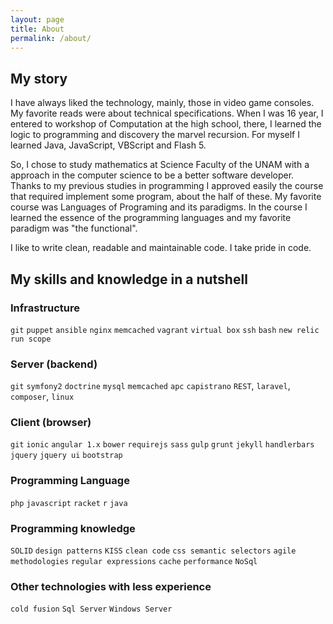 ```yaml
---
layout: page
title: About
permalink: /about/
---
```


## My story

I have always liked the technology, mainly, those in video game consoles. My favorite reads were about technical specifications. When I was 16 year, I entered to workshop of Computation at the high school, there, I learned the logic to programming and discovery the marvel recursion. For myself I learned Java, JavaScript, VBScript and Flash 5.

So, I chose to study mathematics at Science Faculty of the UNAM with a approach in the computer science to be a better software developer. Thanks to my previous studies in programming I approved easily the course that required implement some program, about the half of these. My favorite course was Languages of Programing and its paradigms. In the course I learned the essence of the programming languages and my favorite paradigm was "the functional".

I like to write clean, readable and maintainable code. I take pride in code.


## My skills and knowledge in a nutshell

### Infrastructure
`git` `puppet`  `ansible` `nginx` `memcached` `vagrant` `virtual box`
`ssh` `bash` `new relic` `run scope`

### Server (backend)
`git` `symfony2` `doctrine` `mysql` `memcached` `apc` `capistrano`
`REST`, `laravel`, `composer`, `linux`

### Client (browser)
`git` `ionic` `angular 1.x` `bower` `requirejs` `sass` `gulp` `grunt`
`jekyll` `handlerbars` `jquery` `jquery ui` `bootstrap`

### Programming Language
`php` `javascript` `racket` `r` `java`

### Programming knowledge
`SOLID` `design patterns` `KISS` `clean code` `css semantic selectors`
`agile methodologies` `regular expressions` `cache` `performance`
`NoSql`

### Other technologies with less experience
`cold fusion` `Sql Server` `Windows Server`